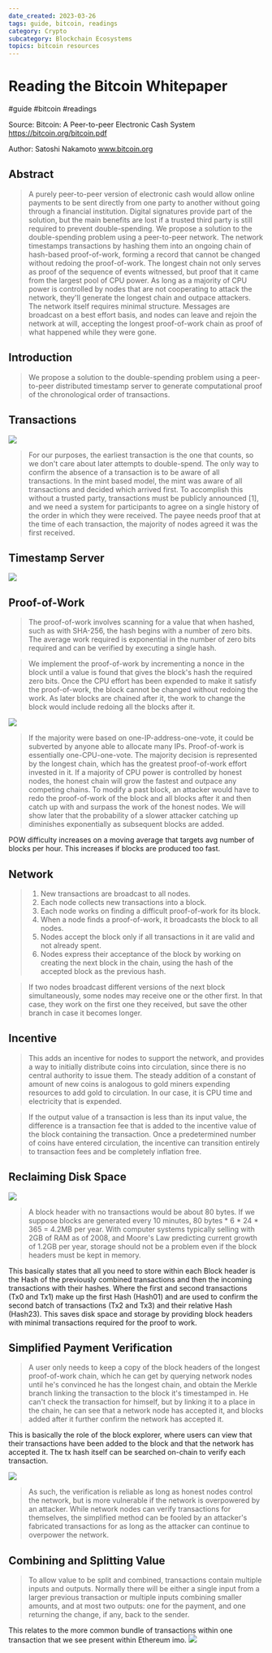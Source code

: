 ```yaml
---
date_created: 2023-03-26
tags: guide, bitcoin, readings
category: Crypto
subcategory: Blockchain Ecosystems
topics: bitcoin resources
---
```

# Reading the Bitcoin Whitepaper
#guide #bitcoin #readings

Source: Bitcoin: A Peer-to-peer Electronic Cash System
https://bitcoin.org/bitcoin.pdf

Author: Satoshi Nakamoto
www.bitcoin.org

## Abstract

>A purely peer-to-peer version of electronic cash would allow online payments to be sent directly from one party to another without going through a financial institution.  Digital signatures provide part of the solution, but the main benefits are lost if a trusted third party is still required to prevent double-spending. We propose a solution to the double-spending problem using a peer-to-peer network. The network timestamps transactions by hashing them into an ongoing chain of hash-based proof-of-work, forming a record that cannot be changed without redoing the proof-of-work.  The longest chain not only serves as proof of the sequence of events witnessed, but proof that it came from the largest pool of CPU power.  As long as a majority of CPU power is controlled by nodes that are not cooperating to attack the network, they'll generate the longest chain and outpace attackers.  The network itself requires minimal structure.  Messages are broadcast on a best effort basis, and nodes can leave and rejoin the network at will, accepting the longest proof-of-work chain as proof of what happened while they were gone.

## Introduction

>We propose a solution to the double-spending problem using a peer-to-peer distributed timestamp server to generate computational proof of the chronological order of transactions.

## Transactions

![](Pasted%20image%2020230326113049.png)

>For our purposes, the earliest transaction is the one that counts, so we don't care about later attempts to double-spend.  The only way to confirm the absence of a transaction is to be aware of all transactions.  In the mint based model, the mint was aware of all transactions and decided which arrived first.  To accomplish this without a trusted party, transactions must be publicly announced [1], and we need a system for participants to agree on a single history of the order in which they were received.  The payee needs proof that at the time of each transaction, the majority of nodes agreed it was the first received. 

## Timestamp Server

![](Pasted%20image%2020230326113410.png)
## Proof-of-Work

>The proof-of-work involves scanning for a value that when hashed, such as with SHA-256, the hash begins with a number of zero bits.  The average work required is exponential in the number of zero bits required and can be verified by executing a single hash.

>We implement the proof-of-work by incrementing a nonce in the block until a value is found that gives the block's hash the required zero bits.  Once the CPU effort has been expended to make it satisfy the proof-of-work, the block cannot be changed without redoing the work.  As later blocks are chained after it, the work to change the block would include redoing all the blocks after it.

![](Pasted%20image%2020230326113547.png)
> If the majority were based on one-IP-address-one-vote, it could be subverted by anyone able to allocate many IPs.  Proof-of-work is essentially one-CPU-one-vote.  The majority decision is represented by the longest chain, which has the greatest proof-of-work effort invested in it.  If a majority of CPU power is controlled by honest nodes, the honest chain will grow the fastest and outpace any competing chains.  To modify a past block, an attacker would have to redo the proof-of-work of the block and all blocks after it and then catch up with and surpass the work of the honest nodes.  We will show later that the probability of a slower attacker catching up diminishes exponentially as subsequent blocks are added.


POW difficulty increases on a moving average that targets avg number of blocks per hour. This increases if blocks are produced too fast.

## Network

>1) New transactions are broadcast to all nodes. 
>2) Each node collects new transactions into a block.  
>3) Each node works on finding a difficult proof-of-work for its block. 
>4) When a node finds a proof-of-work, it broadcasts the block to all nodes. 
>5) Nodes accept the block only if all transactions in it are valid and not already spent. 
>6) Nodes express their acceptance of the block by working on creating the next block in the chain, using the hash of the accepted block as the previous hash.

>If two nodes broadcast different versions of the next block simultaneously, some nodes may receive one or the other first.  In that case, they work on the first one they received, but save the other branch in case it becomes longer.

## Incentive

>This adds an incentive for nodes to support the network, and provides a way to initially distribute coins into circulation, since there is no central authority to issue them. The steady addition of a constant of amount of new coins is analogous to gold miners expending resources to add gold to circulation.  In our case, it is CPU time and electricity that is expended.

> If the output value of a transaction is less than its input value, the difference is a transaction fee that is added to the incentive value of the block containing the transaction.  Once a predetermined number of coins have entered circulation, the incentive can transition entirely to transaction fees and be completely inflation free.

## Reclaiming Disk Space

![](Pasted%20image%2020230326114311.png)

>A block header with no transactions would be about 80 bytes.  If we suppose blocks are generated every 10 minutes, 80 bytes * 6 * 24 * 365 = 4.2MB per year.  With computer systems typically selling with 2GB of RAM as of 2008, and Moore's Law predicting current growth of 1.2GB per year, storage should not be a problem even if the block headers must be kept in memory.

This basically states that all you need to store within each Block header is the Hash of the previously combined transactions and then the incoming transactions with their hashes. Where the first and second transactions (Tx0 and Tx1) make up the first Hash (Hash01) and are used to confirm the second batch of transactions (Tx2 and Tx3) and their relative Hash (Hash23). This saves disk space and storage by providing block headers with minimal transactions required for the proof to work.

## Simplified Payment Verification

>A user only needs to keep a copy of the block headers of the longest proof-of-work chain, which he can get by querying network nodes until he's convinced he has the longest chain, and obtain the Merkle branch linking the transaction to the block it's timestamped in.  He can't check the transaction for himself, but by linking it to a place in the chain, he can see that a network node has accepted it, and blocks added after it further confirm the network has accepted it.

This is basically the role of the block explorer, where users can view that their transactions have been added to the block and that the network has accepted it. The tx hash itself can be searched on-chain to verify each transaction.

![](Pasted%20image%2020230326114916.png)
>As such, the verification is reliable as long as honest nodes control the network, but is more vulnerable if the network is overpowered by an attacker.  While network nodes can verify transactions for themselves, the simplified method can be fooled by an attacker's fabricated transactions for as long as the attacker can continue to overpower the network.

## Combining and Splitting Value

>To allow value to be split and combined, transactions contain multiple inputs and outputs.  Normally there will be either a single input from a larger previous transaction or multiple inputs combining smaller amounts, and at most two outputs: one for the payment, and one returning the change, if any, back to the sender. 

This relates to the more common bundle of transactions within one transaction that we see present within Ethereum imo.
![](Pasted%20image%2020230326115513.png)

